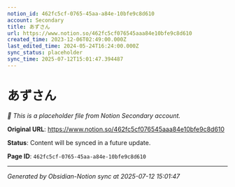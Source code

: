 ```yaml
---
notion_id: 462fc5cf-0765-45aa-a84e-10bfe9c8d610
account: Secondary
title: あずさん
url: https://www.notion.so/462fc5cf076545aaa84e10bfe9c8d610
created_time: 2023-12-06T02:49:00.000Z
last_edited_time: 2024-05-24T16:24:00.000Z
sync_status: placeholder
sync_time: 2025-07-12T15:01:47.394487
---
```


# あずさん

*🔄 This is a placeholder file from Notion Secondary account.*

**Original URL**: https://www.notion.so/462fc5cf076545aaa84e10bfe9c8d610

**Status**: Content will be synced in a future update.

**Page ID**: `462fc5cf-0765-45aa-a84e-10bfe9c8d610`

---

*Generated by Obsidian-Notion sync at 2025-07-12 15:01:47*
